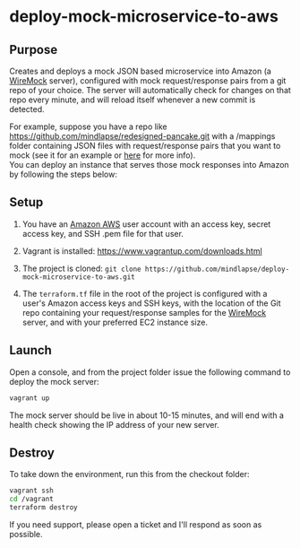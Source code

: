 # deploy-mock-microservice-to-aws

##  Purpose  
Creates and deploys a mock JSON based microservice into Amazon (a [WireMock](http://wiremock.org/)  server),
configured with mock request/response pairs from a git repo of your choice.  The server will automatically
check for changes on that repo every minute, and will reload itself whenever a new commit is detected.

For example, suppose you have a repo like https://github.com/mindlapse/redesigned-pancake.git with a /mappings
folder containing JSON files with request/response pairs that you want to mock (see it for an example or [here](http://wiremock.org/stubbing.html) for more info).  
You can deploy an instance that serves those mock responses into Amazon by following the steps below:


## Setup

1. You have an [Amazon AWS](https://aws.amazon.com/) user account with an access key, secret access key, and SSH .pem file for that user.

2. Vagrant is installed: https://www.vagrantup.com/downloads.html

3. The project is cloned: `git clone https://github.com/mindlapse/deploy-mock-microservice-to-aws.git`

4. The `terraform.tf` file in the root of the project is configured with a user's Amazon access keys and 
SSH keys, with the location of the Git repo containing your request/response samples for the [WireMock](http://wiremock.org/)
server, and with your preferred EC2 instance size.

## Launch

Open a console, and from the project folder issue the following command to deploy the mock server:
```bash
vagrant up
```
The mock server should be live in about 10-15 minutes, and will end with a health check showing the IP address of your new server.


## Destroy
To take down the environment, run this from the checkout folder:

```bash
vagrant ssh
cd /vagrant
terraform destroy
```


If you need support, please open a ticket and I'll respond as soon as possible.

